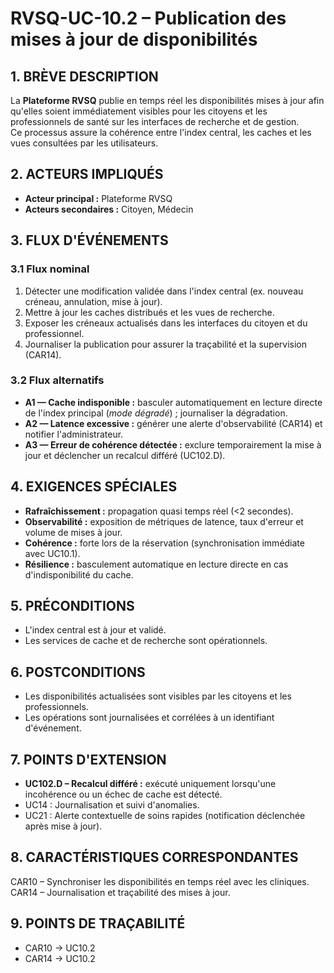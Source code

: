 # RVSQ-UC-10.2 – Publication des mises à jour de disponibilités

## 1. BRÈVE DESCRIPTION
La **Plateforme RVSQ** publie en temps réel les disponibilités mises à jour afin qu'elles soient immédiatement visibles pour les citoyens et les professionnels de santé sur les interfaces de recherche et de gestion.  
Ce processus assure la cohérence entre l'index central, les caches et les vues consultées par les utilisateurs.

## 2. ACTEURS IMPLIQUÉS
- **Acteur principal :** Plateforme RVSQ
- **Acteurs secondaires :** Citoyen, Médecin

## 3. FLUX D'ÉVÉNEMENTS
### 3.1 Flux nominal
1. Détecter une modification validée dans l'index central (ex. nouveau créneau, annulation, mise à jour).
2. Mettre à jour les caches distribués et les vues de recherche.
3. Exposer les créneaux actualisés dans les interfaces du citoyen et du professionnel.
4. Journaliser la publication pour assurer la traçabilité et la supervision (CAR14).

### 3.2 Flux alternatifs
- **A1 — Cache indisponible :** basculer automatiquement en lecture directe de l'index principal (*mode dégradé*) ; journaliser la dégradation.
- **A2 — Latence excessive :** générer une alerte d'observabilité (CAR14) et notifier l'administrateur.
- **A3 — Erreur de cohérence détectée :** exclure temporairement la mise à jour et déclencher un recalcul différé (UC102.D).

## 4. EXIGENCES SPÉCIALES
- **Rafraîchissement :** propagation quasi temps réel (<2 secondes).
- **Observabilité :** exposition de métriques de latence, taux d'erreur et volume de mises à jour.
- **Cohérence :** forte lors de la réservation (synchronisation immédiate avec UC10.1).
- **Résilience :** basculement automatique en lecture directe en cas d'indisponibilité du cache.

## 5. PRÉCONDITIONS
- L'index central est à jour et validé.
- Les services de cache et de recherche sont opérationnels.

## 6. POSTCONDITIONS
- Les disponibilités actualisées sont visibles par les citoyens et les professionnels.
- Les opérations sont journalisées et corrélées à un identifiant d'événement.

## 7. POINTS D'EXTENSION
- **UC102.D – Recalcul différé :** exécuté uniquement lorsqu'une incohérence ou un échec de cache est détecté.
- UC14 : Journalisation et suivi d'anomalies.
- UC21 : Alerte contextuelle de soins rapides (notification déclenchée après mise à jour).

## 8. CARACTÉRISTIQUES CORRESPONDANTES
CAR10 – Synchroniser les disponibilités en temps réel avec les cliniques.  
CAR14 – Journalisation et traçabilité des mises à jour.

## 9. POINTS DE TRAÇABILITÉ
- CAR10 → UC10.2
- CAR14 → UC10.2
